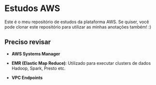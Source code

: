 # Estudos AWS
Este é o meu repositório de estudos da plataforma AWS. Se quiser, você pode clonar este repositório para utilizar as minhas anotações também! :)

## Preciso revisar

- **AWS Systems Manager**

- **EMR (Elastic Map Reduce)**: Utilizado para executar clusters de dados Hadoop, Spark, Presto etc.

- **VPC Endpoints**